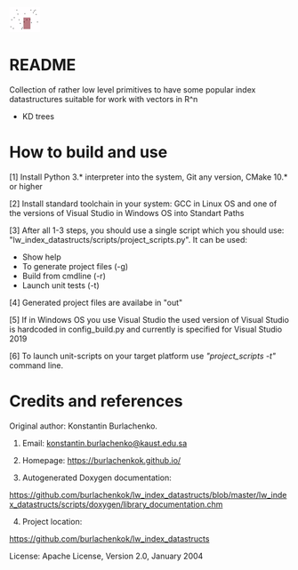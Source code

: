 ![Logo](lw_index_datastructs/scripts/doxygen/index_logo.png )

# README #

Collection of rather low level primitives to have some popular index datastructures suitable for work with vectors in R^n

* KD trees

# How to build and use

[1] Install Python 3.* interpreter into the system, Git any version, CMake 10.* or higher

[2] Install standard toolchain in your system: GCC in Linux OS and one of the versions of Visual Studio in Windows OS into Standart Paths

[3] After all 1-3 steps, you should use a single script which you should use: "lw_index_datastructs/scripts/project_scripts.py". It can be used:

* Show help
* To generate project files (-g)
* Build from cmdline (-r)
* Launch unit tests (-t)

[4] Generated project files are availabe in "out"

[5] If in Windows OS you use Visual Studio the used version of Visual Studio is hardcoded in config_build.py and currently is specified for Visual Studio 2019

[6] To launch unit-scripts on your target platform use *"project_scripts -t"* command line.

# Credits and references
Original author: Konstantin Burlachenko. 

1. Email: konstantin.burlachenko@kaust.edu.sa

2. Homepage: https://burlachenkok.github.io/

3. Autogenerated Doxygen documentation:

https://github.com/burlachenkok/lw_index_datastructs/blob/master/lw_index_datastructs/scripts/doxygen/library_documentation.chm

4. Project location:

https://github.com/burlachenkok/lw_index_datastructs

License: Apache License, Version 2.0, January 2004
